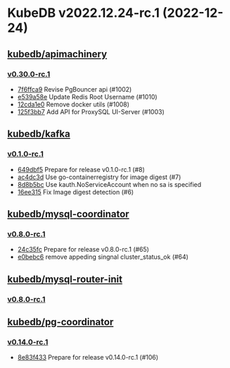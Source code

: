 # KubeDB v2022.12.24-rc.1 (2022-12-24)


## [kubedb/apimachinery](https://github.com/kubedb/apimachinery)

### [v0.30.0-rc.1](https://github.com/kubedb/apimachinery/releases/tag/v0.30.0-rc.1)

- [7f6ffca9](https://github.com/kubedb/apimachinery/commit/7f6ffca9) Revise PgBouncer api (#1002)
- [e539a58e](https://github.com/kubedb/apimachinery/commit/e539a58e) Update Redis Root Username (#1010)
- [12cda1e0](https://github.com/kubedb/apimachinery/commit/12cda1e0) Remove docker utils (#1008)
- [125f3bb7](https://github.com/kubedb/apimachinery/commit/125f3bb7) Add API for ProxySQL UI-Server (#1003)



## [kubedb/kafka](https://github.com/kubedb/kafka)

### [v0.1.0-rc.1](https://github.com/kubedb/kafka/releases/tag/v0.1.0-rc.1)

- [649dbf5](https://github.com/kubedb/kafka/commit/649dbf5) Prepare for release v0.1.0-rc.1 (#8)
- [ac4dc3d](https://github.com/kubedb/kafka/commit/ac4dc3d) Use go-containerregistry for image digest (#7)
- [8d8b5bc](https://github.com/kubedb/kafka/commit/8d8b5bc) Use kauth.NoServiceAccount when no sa is specified
- [16ee315](https://github.com/kubedb/kafka/commit/16ee315) Fix Image digest detection (#6)



## [kubedb/mysql-coordinator](https://github.com/kubedb/mysql-coordinator)

### [v0.8.0-rc.1](https://github.com/kubedb/mysql-coordinator/releases/tag/v0.8.0-rc.1)

- [24c35fc](https://github.com/kubedb/mysql-coordinator/commit/24c35fc) Prepare for release v0.8.0-rc.1 (#65)
- [e0bebc6](https://github.com/kubedb/mysql-coordinator/commit/e0bebc6) remove appeding singnal cluster_status_ok (#64)



## [kubedb/mysql-router-init](https://github.com/kubedb/mysql-router-init)

### [v0.8.0-rc.1](https://github.com/kubedb/mysql-router-init/releases/tag/v0.8.0-rc.1)




## [kubedb/pg-coordinator](https://github.com/kubedb/pg-coordinator)

### [v0.14.0-rc.1](https://github.com/kubedb/pg-coordinator/releases/tag/v0.14.0-rc.1)

- [8e83f433](https://github.com/kubedb/pg-coordinator/commit/8e83f433) Prepare for release v0.14.0-rc.1 (#106)



